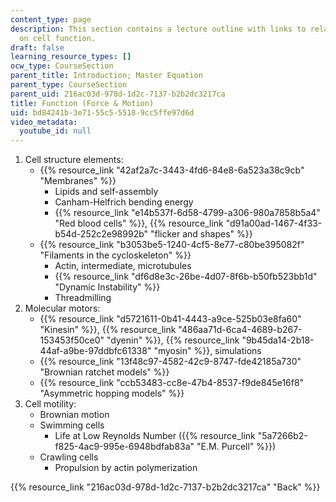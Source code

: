 ```yaml
---
content_type: page
description: This section contains a lecture outline with links to related materials
  on cell function.
draft: false
learning_resource_types: []
ocw_type: CourseSection
parent_title: Introduction; Master Equation
parent_type: CourseSection
parent_uid: 216ac03d-978d-1d2c-7137-b2b2dc3217ca
title: Function (Force & Motion)
uid: bd84241b-3e71-55c5-5518-9cc5ffe97d6d
video_metadata:
  youtube_id: null
---
```

1. Cell structure elements:
    - {{% resource_link "42af2a7c-3443-4fd6-84e8-6a523a38c9cb" "Membranes" %}}
        - Lipids and self-assembly
        - Canham-Helfrich bending energy
        - {{% resource_link "e14b537f-6d58-4799-a306-980a7858b5a4" "Red blood cells" %}}, {{% resource_link "d91a00ad-1467-4f33-b54d-252c2e98992b" "flicker and shapes" %}}
    - {{% resource_link "b3053be5-1240-4cf5-8e77-c80be395082f" "Filaments in the cycloskeleton" %}}
        - Actin, intermediate, microtubules
        - {{% resource_link "df6d8e3c-26be-4d07-8f6b-b50fb523bb1d" "Dynamic Instability" %}}
        - Threadmilling
2. Molecular motors:
    - {{% resource_link "d5721611-0b41-4443-a9ce-525b03e8fa60" "Kinesin" %}}, {{% resource_link "486aa71d-6ca4-4689-b267-153453f50ce0" "dyenin" %}}, {{% resource_link "9b45da14-2b18-44af-a9be-97ddbfc61338" "myosin" %}}, simulations
    - {{% resource_link "13f48c97-4582-42c9-8747-fde42185a730" "Brownian ratchet models" %}}
    - {{% resource_link "ccb53483-cc8e-47b4-8537-f9de845e16f8" "Asymmetric hopping models" %}}
3. Cell motility:
    - Brownian motion
    - Swimming cells
        - Life at Low Reynolds Number ({{% resource_link "5a7266b2-f825-4ac9-995e-6948bdfab83a" "E.M. Purcell" %}})
    - Crawling cells
        - Propulsion by actin polymerization

{{% resource_link "216ac03d-978d-1d2c-7137-b2b2dc3217ca" "Back" %}}